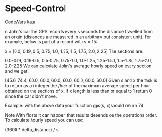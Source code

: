 # Speed-Control
CodeWars kata


n John's car the GPS records every s seconds the distance travelled from an origin (distances are measured in an arbitrary but consistent unit). For example, below is part of a record with s = 15:

x = [0.0, 0.19, 0.5, 0.75, 1.0, 1.25, 1.5, 1.75, 2.0, 2.25]
The sections are:

0.0-0.19, 0.19-0.5, 0.5-0.75, 0.75-1.0, 1.0-1.25, 1.25-1.50, 1.5-1.75, 1.75-2.0, 2.0-2.25
We can calculate John's average hourly speed on every section and we get:

[45.6, 74.4, 60.0, 60.0, 60.0, 60.0, 60.0, 60.0, 60.0]
Given s and x the task is to return as an integer the *floor* of the maximum average speed per hour obtained on the sections of x. If x length is less than or equal to 1 return 0 since the car didn't move.

Example:
with the above data your function gps(s, x)should return 74

Note
With floats it can happen that results depends on the operations order. To calculate hourly speed you can use:

(3600 * delta_distance) / s.
